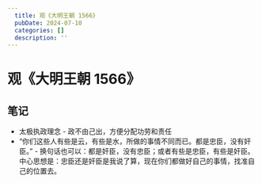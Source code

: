 ```yaml
---
  title: 观《大明王朝 1566》
  pubDate: 2024-07-10
  categories: []
  description: ''
---
```

  
# 观《大明王朝 1566》

## 笔记
- 太极执政理念 - 政不由己出，方便分配功劳和责任
- “你们这些人有些是云，有些是水，所做的事情不同而已。都是忠臣，没有奸臣。” - 换句话也可以：都是奸臣，没有忠臣；或者有些是忠臣，有些是奸臣。中心思想是：忠臣还是奸臣是我说了算，现在你们都做好自己的事情，找准自己的位置去。
